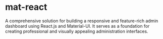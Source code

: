 # mat-react
A comprehensive solution for building a responsive and feature-rich admin dashboard using React.js and Material-UI. It serves as a foundation for creating professional and visually appealing administration interfaces.
